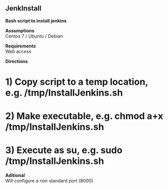 ## JenkInstall

**Bash script to install jenkins**

**Assumptions**       
Centos 7 / Ubuntu / Debian    
 
**Requirements**       
Web access

**Directions**     
# 1) Copy script to a temp location, e.g. /tmp/InstallJenkins.sh
# 2) Make executable, e.g. chmod a+x /tmp/InstallJenkins.sh
# 3) Execute as su, e.g. sudo /tmp/InstallJenkins.sh

**Aditional**    
Will configure a non standard port (8000)


